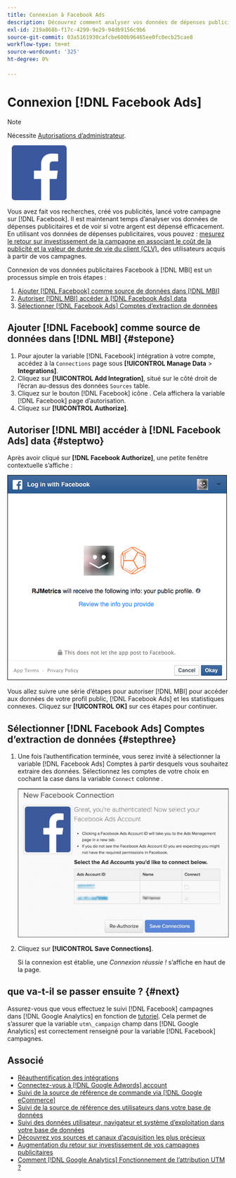 ```yaml
---
title: Connexion à Facebook Ads
description: Découvrez comment analyser vos données de dépenses publicitaires et voir si votre argent est dépensé efficacement.
exl-id: 219a868b-f17c-4299-9e29-94db9156c9b6
source-git-commit: 03a5161930cafcbe600b96465ee0fc0ecb25cae8
workflow-type: tm+mt
source-wordcount: '325'
ht-degree: 0%

---
```


# Connexion [!DNL Facebook Ads]

>[!NOTE]
>
>Nécessite [Autorisations d’administrateur](../../../administrator/user-management/user-management.md).

![](../../../assets/Facebook_Logo.png)

Vous avez fait vos recherches, créé vos publicités, lancé votre campagne sur [!DNL Facebook]. Il est maintenant temps d’analyser vos données de dépenses publicitaires et de voir si votre argent est dépensé efficacement. En utilisant vos données de dépenses publicitaires, vous pouvez : [mesurez le retour sur investissement de la campagne en associant le coût de la publicité et la valeur de durée de vie du client (CLV).](../../../data-analyst/analysis/roi-ad-camp.md) des utilisateurs acquis à partir de vos campagnes.

Connexion de vos données publicitaires Facebook à [!DNL MBI] est un processus simple en trois étapes :

1. [Ajouter [!DNL Facebook] comme source de données dans [!DNL MBI]](#stepone)
1. [Autoriser [!DNL MBI] accéder à [!DNL Facebook Ads] data](#steptwo)
1. [Sélectionner [!DNL Facebook Ads] Comptes d’extraction de données](#stepthree)

## Ajouter [!DNL Facebook] comme source de données dans [!DNL MBI] {#stepone}

1. Pour ajouter la variable [!DNL Facebook] intégration à votre compte, accédez à la `Connections` page sous **[!UICONTROL Manage Data** > **Integrations]**.
1. Cliquez sur **[!UICONTROL Add Integration]**, situé sur le côté droit de l’écran au-dessus des données `Sources` table.
1. Cliquez sur le bouton [!DNL Facebook] icône . Cela affichera la variable [!DNL Facebook] page d’autorisation.
1. Cliquez sur **[!UICONTROL Authorize]**.

## Autoriser [!DNL MBI] accéder à [!DNL Facebook Ads] data {#steptwo}

Après avoir cliqué sur **[!DNL Facebook Authorize]**, une petite fenêtre contextuelle s’affiche :

![](../../../assets/Facebook_Access_Popup.png)

Vous allez suivre une série d’étapes pour autoriser [!DNL MBI] pour accéder aux données de votre profil public, [!DNL Facebook Ads] et les statistiques connexes. Cliquez sur **[!UICONTROL OK]** sur ces étapes pour continuer.

## Sélectionner [!DNL Facebook Ads] Comptes d’extraction de données {#stepthree}

1. Une fois l’authentification terminée, vous serez invité à sélectionner la variable [!DNL Facebook Ads] Comptes à partir desquels vous souhaitez extraire des données. Sélectionnez les comptes de votre choix en cochant la case dans la variable `Connect` colonne .

   ![](../../../assets/Facebook_Ad_Accounts.png)

1. Cliquez sur **[!UICONTROL Save Connections]**.

   Si la connexion est établie, une *Connexion réussie !* s’affiche en haut de la page.

## que va-t-il se passer ensuite ? {#next}

Assurez-vous que vous effectuez le suivi [!DNL Facebook] campagnes dans [!DNL Google Analytics] en fonction de [tutoriel](https://www.facebook.com/business/google-analytics). Cela permet de s’assurer que la variable `utm\_campaign` champ dans [!DNL Google Analytics] est correctement renseigné pour la variable [!DNL Facebook] campagnes.

## Associé

* [Réauthentification des intégrations](https://support.magento.com/hc/en-us/articles/360016733151)
* [Connectez-vous à [!DNL Google Adwords] account](../integrations/google-ecommerce.md)
* [Suivi de la source de référence de commande via [!DNL Google eCommerce]](../integrations/google-ecommerce.md)
* [Suivi de la source de référence des utilisateurs dans votre base de données](../../analysis/google-track-user-acq.md)
* [Suivi des données utilisateur, navigateur et système d’exploitation dans votre base de données](../../analysis/track-usr-dev-browser.md)
* [Découvrez vos sources et canaux d’acquisition les plus précieux](../../analysis/most-value-source-channel.md)
* [Augmentation du retour sur investissement de vos campagnes publicitaires](../../analysis/roi-ad-camp.md)
* [Comment [!DNL Google Analytics] Fonctionnement de l’attribution UTM ?](../../analysis/utm-attributes.md)
